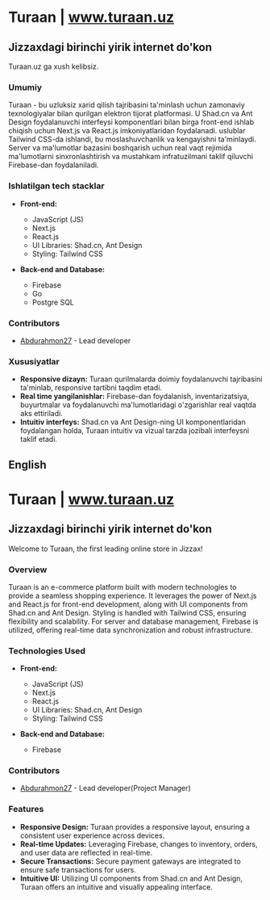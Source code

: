 # Turaan | www.turaan.uz

## Jizzaxdagi birinchi yirik internet do'kon

Turaan.uz ga xush kelibsiz.

### Umumiy

Turaan - bu uzluksiz xarid qilish tajribasini ta'minlash uchun zamonaviy texnologiyalar bilan qurilgan elektron tijorat platformasi. U Shad.cn va Ant Design foydalanuvchi interfeysi komponentlari bilan birga front-end ishlab chiqish uchun Next.js va React.js imkoniyatlaridan foydalanadi. uslublar Tailwind CSS-da ishlandi, bu moslashuvchanlik va kengayishni ta'minlaydi. Server va ma'lumotlar bazasini boshqarish uchun real vaqt rejimida ma'lumotlarni sinxronlashtirish va mustahkam infratuzilmani taklif qiluvchi Firebase-dan foydalaniladi.

### Ishlatilgan tech stacklar

- **Front-end:**
  - JavaScript (JS)
  - Next.js
  - React.js
  - UI Libraries: Shad.cn, Ant Design
  - Styling: Tailwind CSS

- **Back-end and Database:**
  - Firebase
  - Go
  - Postgre SQL

### Contributors

- [Abdurahmon27](https://github.com/abdurahmon27) - Lead developer

### Xususiyatlar

- **Responsive dizayn:** Turaan qurilmalarda doimiy foydalanuvchi tajribasini ta'minlab, responsive tartibni taqdim etadi.
- **Real time yangilanishlar:** Firebase-dan foydalanish, inventarizatsiya, buyurtmalar va foydalanuvchi ma'lumotlaridagi o'zgarishlar real vaqtda aks ettiriladi.
- **Intuitiv interfeys:** Shad.cn va Ant Design-ning UI komponentlaridan foydalangan holda, Turaan intuitiv va vizual tarzda jozibali interfeysni taklif etadi.

## English

# Turaan | www.turaan.uz

## Jizzaxdagi birinchi yirik internet do'kon

Welcome to Turaan, the first leading online store in Jizzax!

### Overview

Turaan is an e-commerce platform built with modern technologies to provide a seamless shopping experience. It leverages the power of Next.js and React.js for front-end development, along with UI components from Shad.cn and Ant Design. Styling is handled with Tailwind CSS, ensuring flexibility and scalability. For server and database management, Firebase is utilized, offering real-time data synchronization and robust infrastructure.

### Technologies Used

- **Front-end:**
  - JavaScript (JS)
  - Next.js
  - React.js
  - UI Libraries: Shad.cn, Ant Design
  - Styling: Tailwind CSS

- **Back-end and Database:**
  - Firebase

### Contributors

- [Abdurahmon27](https://github.com/abdurahmon27) - Lead developer(Project Manager)

### Features

- **Responsive Design:** Turaan provides a responsive layout, ensuring a consistent user experience across devices.
- **Real-time Updates:** Leveraging Firebase, changes to inventory, orders, and user data are reflected in real-time.
- **Secure Transactions:** Secure payment gateways are integrated to ensure safe transactions for users.
- **Intuitive UI:** Utilizing UI components from Shad.cn and Ant Design, Turaan offers an intuitive and visually appealing interface.

